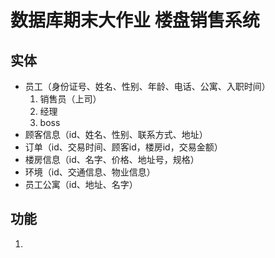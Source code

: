 # 数据库期末大作业  楼盘销售系统



## 实体

+ 员工（身份证号、姓名、性别、年龄、电话、公寓、入职时间）
  1. 销售员（上司）
  2. 经理
  3. boss
+ 顾客信息（id、姓名、性别、联系方式、地址）
+ 订单（id、交易时间、顾客id，楼房id，交易金额）
+ 楼房信息（id、名字、价格、地址号，规格）
+ 环境（id、交通信息、物业信息）
+ 员工公寓（id、地址、名字）

## 功能

1. ​